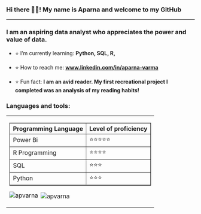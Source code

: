 ### Hi there 👋🏾! My name is Aparna and welcome to my GitHub
<hr>
<h3>I am an aspiring data analyst who appreciates the power and value of data. </h3>

- ⭐ I’m currently learning: **Python, SQL, R,**

- ⭐ How to reach me: **www.linkedin.com/in/aparna-varma**

- ⭐ Fun fact: **I am an avid reader. My first recreational project I completed was an analysis of my reading habits!**

<h3 align="left">Languages and tools:</h3>

<table cellspacing = "10">
  <tr>
    <td>  <table border = "1">
      <th>Programming Language </th>
      <th> Level of proficiency </th>
        <tr>
          <td>Power Bi</td>
          <td>⭐️⭐️⭐️⭐️⭐️</td>
        </tr>
        <tr>
          <td>R Programming</td>
          <td>⭐️⭐️⭐️⭐️</td>
        </tr>
        <tr>
          <td>SQL</td>
          <td>⭐️⭐️⭐️</td>
        </tr>
        <tr>
          <td>Python</td>
          <td>⭐️⭐️⭐️</td>
        </tr>
      </table>

      
<p><img align="left" src="https://github-readme-stats.vercel.app/api/top-langs?username=apvarna&show_icons=true&theme=tokyonight&locale=en&layout=compact" alt="apvarna" /></p>

<p>&nbsp;<img align="center" src="https://github-readme-stats.vercel.app/api?username=apvarna&show_icons=true&theme=tokyonight&hide_border=true&locale=en" alt="apvarna" /></p>

